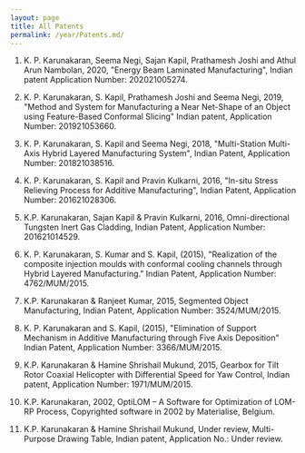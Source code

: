 ```yaml
---
layout: page
title: All Patents
permalink: /year/Patents.md/
---
```


1. K. P. Karunakaran, Seema Negi, Sajan Kapil, Prathamesh Joshi and Athul Arun Nambolan, 2020, "Energy Beam Laminated Manufacturing", Indian patent Application Number: 202021005274. 

2. K. P. Karunakaran, S. Kapil, Prathamesh Joshi and Seema Negi, 2019, "Method and System for Manufacturing a Near Net-Shape of an Object using Feature-Based Conformal Slicing" Indian patent, Application Number: 201921053660.

3. K. P. Karunakaran, S. Kapil and Seema Negi, 2018, "Multi-Station Multi-Axis Hybrid Layered Manufacturing System", Indian Patent, Application Number: 201821038516.


4. K. P. Karunakaran, S. Kapil and Pravin Kulkarni, 2016, "In-situ Stress Relieving Process for Additive Manufacturing", Indian Patent, Application Number: 201621028306.


5. K.P. Karunakaran, Sajan Kapil & Pravin Kulkarni, 2016, Omni-directional Tungsten Inert Gas Cladding, Indian Patent, Application Number: 201621014529. 


6. K. P. Karunakaran, S. Kumar and S. Kapil, (2015), "Realization of the composite injection moulds with conformal cooling channels through Hybrid Layered Manufacturing." Indian Patent, Application Number: 4762/MUM/2015.


7. K.P. Karunakaran & Ranjeet Kumar, 2015, Segmented Object Manufacturing, Indian Patent, Application Number: 3524/MUM/2015.


8. K. P. Karunakaran and S. Kapil, (2015), "Elimination of Support Mechanism in Additive Manufacturing through Five Axis Deposition" Indian Patent, Application Number: 3366/MUM/2015.


9. K.P. Karunakaran & Hamine Shrishail Mukund, 2015, Gearbox for Tilt Rotor Coaxial Helicopter with Differential Speed for Yaw Control, Indian patent, Application Number: 1971/MUM/2015.
 

10. K.P. Karunakaran, 2002, OptiLOM – A Software for Optimization of LOM-RP Process, Copyrighted software in 2002 by Materialise, Belgium. 


11. K.P. Karunakaran & Hamine Shrishail Mukund, Under review, Multi-Purpose Drawing Table, Indian patent, Application No.: Under review.
